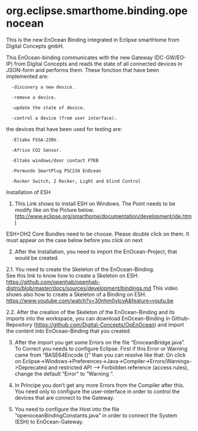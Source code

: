 # org.eclipse.smarthome.binding.openocean
This is the new EnOcean Binding  integrated in Eclipse smartHome from Digital Concepts gmbH.

This EnOcean-binding communicates with the new Gateway (DC-GW/EO-IP) from Digital Concepts 
and reads the state of all connected devices in JSON-form and performs them.
These fonction that have been implemented are:

      -discovery a new device.
  
      -remove a device.
  
      -update the state of device.
  
      -control a device (from user interface).

the devices that have been used for testing are:

      -Eltako FSSA-230V.
  
      -Afriso CO2 Sensor.
  
      -Eltako windows/door contact FTKB
  
      -Permundo SmartPlug PSC234 EnOcean
  
      -Rocker Switch, 2 Rocker, Light and blind Control
  
  
  Installation of ESH

1.	This Link shows to install ESH on Windows. The Point needs to be modify like on the Picture below. http://www.eclipse.org/smarthome/documentation/development/ide.html

ESH+OH2 Core Bundles need to be choose. 
Please double click on them. 
It must appear on the case below before you click on next

2.	After the Installation, you need to import the EnOcean-Project, that would be created.

2.1.	 You need to create the Skeleton of the EnOcean-Binding. 					
See this link to know how to create a Skeleton on ESH: https://github.com/openhab/openhab-distro/blob/master/docs/sources/development/bindings.md 
This video shows also how to create a Skeleton of a Binding on ESH: https://www.youtube.com/watch?v=30nhm0yIcvA&feature=youtu.be

2.2.	After the creation of the Skeleton of the EnOcean-Binding and its imports into the workspace, you can download EnOcean-Binding in Github-Repository (https://github.com/Digital-Concepts/OpEnOcean) and import the content into EnOcean-Binding that you created.

3.	After the import you get some Errors on the file “EnoceanBridge.java”. To Correct you needs to configure Eclipse. First if this Error or Warning came from “BASE64Encode ()” than you can resolve like that: On click on Eclipse->Windows->Preferences->Java->Compiler->Errors/Warnings->Deprecated and restricted API –> Forbidden reference (access rules), change the default “Error” to “Warning “. 

4.	In Principe you don’t get any more Errors from the Compiler after this. You need only to configure the user-interface in order to control the devices that are connect to the Gateway.
5.	You need to configure the Host into the file “openoceanBindingConstants.java” in order to connect the System (ESH) to EnOcean-Gateway.  

  
